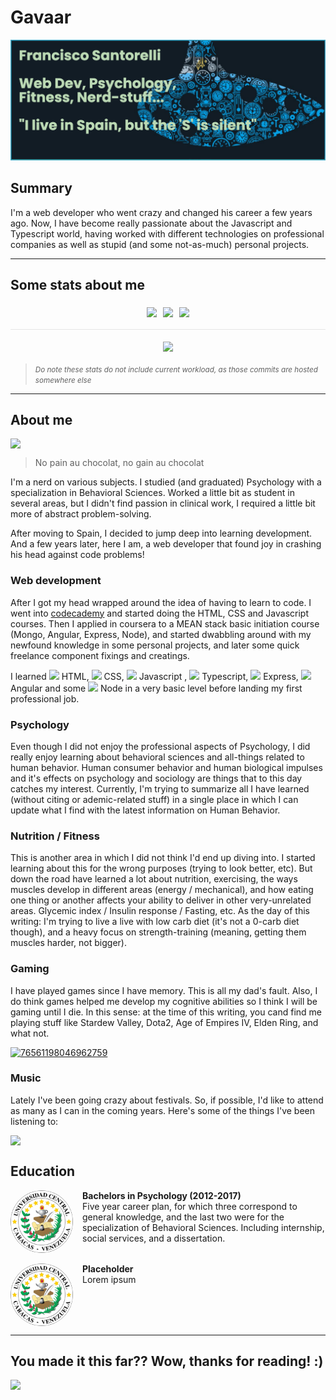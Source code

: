 # Gavaar
<style>
    .center-children { display: flex; flex-flow: row wrap; justify-content: center; }
    .center-self { display: flex; margin: 0 auto; }
    .padded { padding: 5px; }
    hr { width: 100%; }
</style>
<img src="./assets/header.png">

## Summary

I'm a web developer who went crazy and changed his career a few years ago. Now, I have become really passionate about the Javascript and Typescript world, having worked with different technologies on professional companies as well as stupid (and some not-as-much) personal projects.

<hr>

## Some stats about me
<div class="center-children">
    <img class="padded" src="https://github-readme-stats.vercel.app/api?username=gavaar&count_private=true&show_icons=true&theme=gotham">
    <img class="padded" src="https://github-readme-stats.vercel.app/api/top-langs/?username=gavaar&layout=compact">
    <img class="padded" src="https://stackoverflow-card.vercel.app/?userID=10121165&theme=stackoverflow-dark">
    <hr style="opacity: 0.1;">
    <img class="padded" src="https://github-profile-trophy.vercel.app/?username=gavaar&theme=discord">
</div>

> <small>*Do note these stats do not include current workload, as those commits are hosted somewhere else*</small>

<hr>

## About me

<img class="center-self" src="https://pbs.twimg.com/profile_images/1432673063364136963/LLh4_SiS_400x400.jpg">

> No pain au chocolat, no gain au chocolat

I'm a nerd on various subjects. I studied (and graduated) Psychology with a specialization in Behavioral Sciences. Worked a little bit as student in several areas, but I didn't find passion in clinical work, I required a little bit more of abstract problem-solving.

After moving to Spain, I decided to jump deep into learning development. And a few years later, here I am, a web developer that found joy in crashing his head against code problems!

### Web development

After I got my head wrapped around the idea of having to learn to code. I went into [codecademy](https://codecademy.com) and started doing the HTML, CSS and Javascript courses. Then I applied in coursera to a MEAN stack basic initiation course (Mongo, Angular, Express, Node), and started dwabbling around with my newfound knowledge in some personal projects, and later some quick freelance component fixings and creatings.

I learned <img height="16px" src='https://cdn.jsdelivr.net/gh/devicons/devicon/icons/html5/html5-original.svg'> HTML, <img height="16px" src='https://cdn.jsdelivr.net/gh/devicons/devicon/icons/css3/css3-original.svg'> CSS, <img height="16px" src='https://cdn.jsdelivr.net/gh/devicons/devicon/icons/javascript/javascript-original.svg'> Javascript
, <img height="16px" src='https://cdn.jsdelivr.net/gh/devicons/devicon/icons/typescript/typescript-original.svg'> Typescript, <img height="16px" src='https://cdn.jsdelivr.net/gh/devicons/devicon/icons/express/express-original.svg'> Express, <img height="16px" src='https://cdn.jsdelivr.net/gh/devicons/devicon/icons/angularjs/angularjs-original.svg'> Angular and some <img height="16px" src='https://cdn.jsdelivr.net/gh/devicons/devicon/icons/nodejs/nodejs-original.svg'> Node in a very basic level before landing my first professional job.

### Psychology

Even though I did not enjoy the professional aspects of Psychology, I did really enjoy learning about behavioral sciences and all-things related to human behavior. Human consumer behavior and human biological impulses and it's effects on psychology and sociology are things that to this day catches my interest. Currently, I'm trying to summarize all I have learned (without citing or ademic-related stuff) in a single place in which I can update what I find with the latest information on Human Behavior.

### Nutrition / Fitness

This is another area in which I did not think I'd end up diving into. I started learning about this for the wrong purposes (trying to look better, etc). But down the road have learned a lot about nutrition, exercising, the ways muscles develop in different areas (energy / mechanical), and how eating one thing or another affects your ability to deliver in other very-unrelated areas. Glycemic index / Insulin response / Fasting, etc. As the day of this writing: I'm trying to live a live with low carb diet (it's not a 0-carb diet though), and a heavy focus on strength-training (meaning, getting them muscles harder, not bigger).

### Gaming

I have played games since I have memory. This is all my dad's fault. Also, I do think games helped me develop my cognitive abilities so I think I will be gaming until I die. In this sense: at the time of this writing, you cand find me playing stuff like Stardew Valley, Dota2, Age of Empires IV, Elden Ring, and what not.

<a href="https://steamcommunity.com/id/oxspit/" target="_blank"><img class="center-self" src="https://steamcard.vercel.app/card/76561198046962759/en,badge,group" alt="76561198046962759"/></a>

### Music

Lately I've been going crazy about festivals. So, if possible, I'd like to attend as many as I can in the coming years. Here's some of the things I've been listening to:

<img class="center-self" src="https://spotify-recently-played-readme.vercel.app/api?user=22f7dtvpctgyabn5z2vlunwty&unique=true&count=10&width=500">

## Education

<div style="display: flex">
    <img style="margin: auto 15px 0 0; background: white; border-radius: 50%;" height="100px" src="./assets/ucv.png">
    <div>
        <strong>Bachelors in Psychology (2012-2017)</strong>
        <br>
        Five year career plan, for which three correspond to general knowledge, and the last two were for the specialization of Behavioral Sciences. Including internship, social services, and a dissertation.
    </div>
</div>
<br>
<div style="display: flex">
    <img style="margin: auto 15px 0 0; background: white; border-radius: 50%;" height="100px" src="./assets/ucv.png">
    <div>
        <strong>Placeholder</strong>
        <br>
        Lorem ipsum
    </div>
</div>

<hr>

## You made it this far?? Wow, thanks for reading! :)
<img style="display: flex; margin-left: auto" src="https://komarev.com/ghpvc/?username=gavaar">
